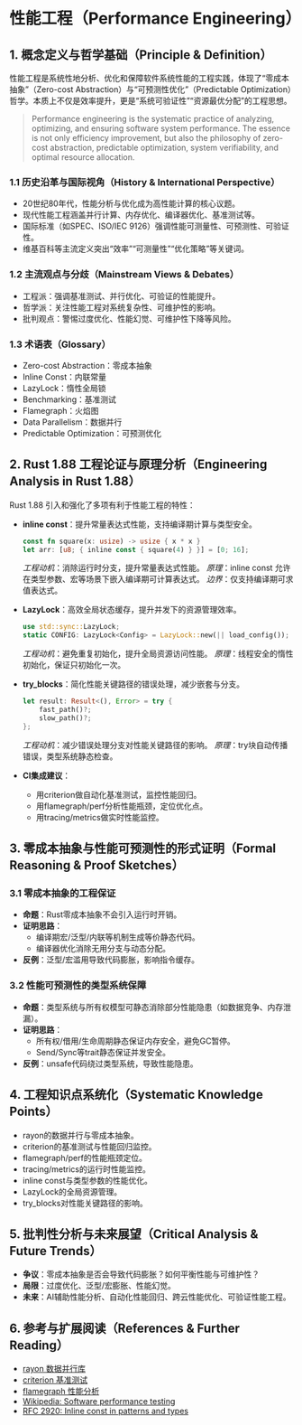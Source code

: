 # 性能工程（Performance Engineering）

## 1. 概念定义与哲学基础（Principle & Definition）

性能工程是系统性地分析、优化和保障软件系统性能的工程实践，体现了“零成本抽象”（Zero-cost Abstraction）与“可预测性优化”（Predictable Optimization）哲学。本质上不仅是效率提升，更是“系统可验证性”“资源最优分配”的工程思想。

> Performance engineering is the systematic practice of analyzing, optimizing, and ensuring software system performance. The essence is not only efficiency improvement, but also the philosophy of zero-cost abstraction, predictable optimization, system verifiability, and optimal resource allocation.

### 1.1 历史沿革与国际视角（History & International Perspective）

- 20世纪80年代，性能分析与优化成为高性能计算的核心议题。
- 现代性能工程涵盖并行计算、内存优化、编译器优化、基准测试等。
- 国际标准（如SPEC、ISO/IEC 9126）强调性能可测量性、可预测性、可验证性。
- 维基百科等主流定义突出“效率”“可测量性”“优化策略”等关键词。

### 1.2 主流观点与分歧（Mainstream Views & Debates）

- 工程派：强调基准测试、并行优化、可验证的性能提升。
- 哲学派：关注性能工程对系统复杂性、可维护性的影响。
- 批判观点：警惕过度优化、性能幻觉、可维护性下降等风险。

### 1.3 术语表（Glossary）

- Zero-cost Abstraction：零成本抽象
- Inline Const：内联常量
- LazyLock：惰性全局锁
- Benchmarking：基准测试
- Flamegraph：火焰图
- Data Parallelism：数据并行
- Predictable Optimization：可预测优化

## 2. Rust 1.88 工程论证与原理分析（Engineering Analysis in Rust 1.88）

Rust 1.88 引入和强化了多项有利于性能工程的特性：

- **inline const**：提升常量表达式性能，支持编译期计算与类型安全。

  ```rust
  const fn square(x: usize) -> usize { x * x }
  let arr: [u8; { inline const { square(4) } }] = [0; 16];
  ```

  *工程动机*：消除运行时分支，提升常量表达式性能。
  *原理*：inline const 允许在类型参数、宏等场景下嵌入编译期可计算表达式。
  *边界*：仅支持编译期可求值表达式。

- **LazyLock**：高效全局状态缓存，提升并发下的资源管理效率。

  ```rust
  use std::sync::LazyLock;
  static CONFIG: LazyLock<Config> = LazyLock::new(|| load_config());
  ```

  *工程动机*：避免重复初始化，提升全局资源访问性能。
  *原理*：线程安全的惰性初始化，保证只初始化一次。

- **try_blocks**：简化性能关键路径的错误处理，减少嵌套与分支。

  ```rust
  let result: Result<(), Error> = try {
      fast_path()?;
      slow_path()?;
  };
  ```

  *工程动机*：减少错误处理分支对性能关键路径的影响。
  *原理*：try块自动传播错误，类型系统静态检查。

- **CI集成建议**：
  - 用criterion做自动化基准测试，监控性能回归。
  - 用flamegraph/perf分析性能瓶颈，定位优化点。
  - 用tracing/metrics做实时性能监控。

## 3. 零成本抽象与性能可预测性的形式证明（Formal Reasoning & Proof Sketches）

### 3.1 零成本抽象的工程保证

- **命题**：Rust零成本抽象不会引入运行时开销。
- **证明思路**：
  - 编译期宏/泛型/内联等机制生成等价静态代码。
  - 编译器优化消除无用分支与动态分配。
- **反例**：泛型/宏滥用导致代码膨胀，影响指令缓存。

### 3.2 性能可预测性的类型系统保障

- **命题**：类型系统与所有权模型可静态消除部分性能隐患（如数据竞争、内存泄漏）。
- **证明思路**：
  - 所有权/借用/生命周期静态保证内存安全，避免GC暂停。
  - Send/Sync等trait静态保证并发安全。
- **反例**：unsafe代码绕过类型系统，导致性能隐患。

## 4. 工程知识点系统化（Systematic Knowledge Points）

- rayon的数据并行与零成本抽象。
- criterion的基准测试与性能回归监控。
- flamegraph/perf的性能瓶颈定位。
- tracing/metrics的运行时性能监控。
- inline const与类型参数的性能优化。
- LazyLock的全局资源管理。
- try_blocks对性能关键路径的影响。

## 5. 批判性分析与未来展望（Critical Analysis & Future Trends）

- **争议**：零成本抽象是否会导致代码膨胀？如何平衡性能与可维护性？
- **局限**：过度优化、泛型/宏膨胀、性能幻觉。
- **未来**：AI辅助性能分析、自动化性能回归、跨云性能优化、可验证性能工程。

## 6. 参考与扩展阅读（References & Further Reading）

- [rayon 数据并行库](https://github.com/rayon-rs/rayon)
- [criterion 基准测试](https://bheisler.github.io/criterion.rs/)
- [flamegraph 性能分析](https://github.com/flamegraph-rs/flamegraph)
- [Wikipedia: Software performance testing](https://en.wikipedia.org/wiki/Software_performance_testing)
- [RFC 2920: Inline const in patterns and types](https://github.com/rust-lang/rfcs/blob/master/text/2920-inline-const.md)
